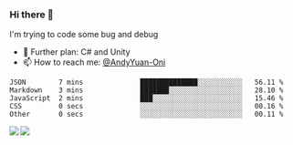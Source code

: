 ### Hi there 👋

I'm trying to code some bug and debug

- 🌱 Further plan: C# and Unity
- 📫 How to reach me: [@AndyYuan-Oni](https://github.com/AndyYuan-Oni)


<!--START_SECTION:waka-->
```text
JSON        7 mins              ██████████████░░░░░░░░░░░   56.11 % 
Markdown    3 mins              ███████░░░░░░░░░░░░░░░░░░   28.10 % 
JavaScript  2 mins              ███░░░░░░░░░░░░░░░░░░░░░░   15.46 % 
CSS         0 secs              ░░░░░░░░░░░░░░░░░░░░░░░░░   00.16 % 
Other       0 secs              ░░░░░░░░░░░░░░░░░░░░░░░░░   00.11 %
```
<!--END_SECTION:waka-->

  <!--**AndyYuan-Oni/AndyYuan-Oni** is a ✨ _special_ ✨ repository because its `README.md` (this file) appears on your GitHub profile.-->
<!--[![Top Langs](https://github-readme-stats.vercel.app/api/top-langs/?username=AndyYUan-Oni&layout=compact)](https://github.com/AndyYUan-Oni/github-readme-stats)-->
<a href="https://github.com/AndyYUan-Oni/github-readme-stats">
  <img align="left" src="https://github-readme-stats.vercel.app/api?username=AndyYUan-Oni&hide=stars" />
</a>
<a href="https://github.com/AndyYUan-Oni/github-readme-stats">
  <img align="left" src="https://github-readme-stats.vercel.app/api/top-langs/?username=AndyYUan-Oni&layout=compact" />
</a>


